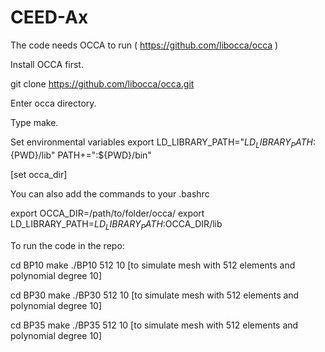 # CEED-Ax

The code needs OCCA to run ( https://github.com/libocca/occa )

Install OCCA first.

git clone https://github.com/libocca/occa.git

Enter occa directory.

Type make.

Set environmental variables
export LD_LIBRARY_PATH="${LD_LIBRARY_PATH}:${PWD}/lib"
PATH+=":${PWD}/bin"

[set occa_dir]

You can also add the commands to your .bashrc

export OCCA_DIR=/path/to/folder/occa/
export LD_LIBRARY_PATH=$LD_LIBRARY_PATH:$OCCA_DIR/lib

To run the code in the repo:

cd BP10
make
./BP10 512 10
[to simulate mesh with 512 elements and polynomial degree 10]

cd BP30
make
./BP30 512 10
[to simulate mesh with 512 elements and polynomial degree 10]

cd BP35
make
./BP35 512 10
[to simulate mesh with 512 elements and polynomial degree 10]
